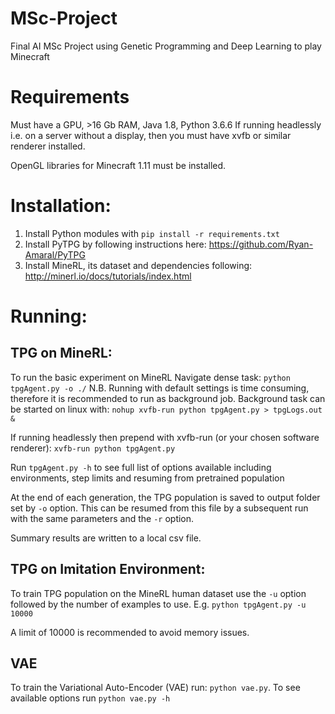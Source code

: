 # MSc-Project
Final AI MSc Project using Genetic Programming and Deep Learning to play Minecraft

# Requirements
Must have a GPU, >16 Gb RAM, Java 1.8, Python 3.6.6
If running headlessly i.e. on a server without a display, then you must have xvfb or similar renderer installed. 

OpenGL libraries for Minecraft 1.11 must be installed. 

# Installation:
1. Install Python modules with `pip install -r requirements.txt`
2. Install PyTPG by following instructions here: https://github.com/Ryan-Amaral/PyTPG
3. Install MineRL, its dataset and dependencies following: http://minerl.io/docs/tutorials/index.html

# Running:
## TPG on MineRL:
To run the basic experiment on MineRL Navigate dense task: `python tpgAgent.py -o ./` 
N.B. Running with default settings is time consuming, therefore it is recommended to run as background job. Background task can be started on linux with: `nohup xvfb-run python tpgAgent.py > tpgLogs.out &`

If running headlessly then prepend with xvfb-run (or your chosen software renderer): `xvfb-run python tpgAgent.py`

Run `tpgAgent.py -h` to see full list of options available including environments, step limits and resuming from pretrained population

At the end of each generation, the TPG population is saved to output folder set by `-o` option. This can be resumed from this file by a subsequent run with the same parameters and the `-r` option. 

Summary results are written to a local csv file.

## TPG on Imitation Environment:
To train TPG population on the MineRL human dataset use the `-u` option followed by the number of examples to use. E.g. `python tpgAgent.py -u 10000`

A limit of 10000 is recommended to avoid memory issues. 

## VAE
To train the Variational Auto-Encoder (VAE) run: `python vae.py`. To see available options run `python vae.py -h`


